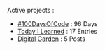 Active projects :

- [#100DaysOfCode](https://github.com/narze/100daysofcode) : 96 Days
- [Today I Learned](https://github.com/narze/til) : 17 Entries
- [Digital Garden](https://monosor.com) : 5 Posts
